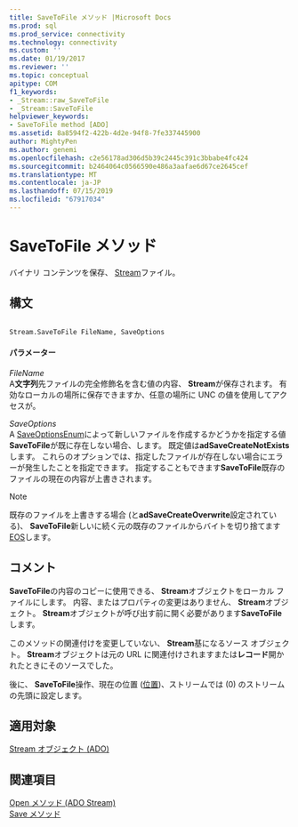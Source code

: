 ```yaml
---
title: SaveToFile メソッド |Microsoft Docs
ms.prod: sql
ms.prod_service: connectivity
ms.technology: connectivity
ms.custom: ''
ms.date: 01/19/2017
ms.reviewer: ''
ms.topic: conceptual
apitype: COM
f1_keywords:
- _Stream::raw_SaveToFile
- _Stream::SaveToFile
helpviewer_keywords:
- SaveToFile method [ADO]
ms.assetid: 8a8594f2-422b-4d2e-94f8-7fe337445900
author: MightyPen
ms.author: genemi
ms.openlocfilehash: c2e56178ad306d5b39c2445c391c3bbabe4fc424
ms.sourcegitcommit: b2464064c0566590e486a3aafae6d67ce2645cef
ms.translationtype: MT
ms.contentlocale: ja-JP
ms.lasthandoff: 07/15/2019
ms.locfileid: "67917034"
---
```

# <a name="savetofile-method"></a>SaveToFile メソッド
バイナリ コンテンツを保存、 [Stream](../../../ado/reference/ado-api/stream-object-ado.md)ファイル。  
  
## <a name="syntax"></a>構文  
  
```  
  
Stream.SaveToFile FileName, SaveOptions  
```  
  
#### <a name="parameters"></a>パラメーター  
 *FileName*  
 A**文字列**先ファイルの完全修飾名を含む値の内容、 **Stream**が保存されます。 有効なローカルの場所に保存できますか、任意の場所に UNC の値を使用してアクセスが。  
  
 *SaveOptions*  
 A [SaveOptionsEnum](../../../ado/reference/ado-api/saveoptionsenum.md)によって新しいファイルを作成するかどうかを指定する値**SaveToFile**が既に存在しない場合、します。 既定値は**adSaveCreateNotExists**します。 これらのオプションでは、指定したファイルが存在しない場合にエラーが発生したことを指定できます。 指定することもできます**SaveToFile**既存のファイルの現在の内容が上書きされます。  
  
> [!NOTE]
>  既存のファイルを上書きする場合 (と**adSaveCreateOverwrite**設定されている)、 **SaveToFile**新しいに続く元の既存のファイルからバイトを切り捨てます[EOS](../../../ado/reference/ado-api/eos-property.md)します。  
  
## <a name="remarks"></a>コメント  
 **SaveToFile**の内容のコピーに使用できる、 **Stream**オブジェクトをローカル ファイルにします。 内容、またはプロパティの変更はありません、 **Stream**オブジェクト。 **Stream**オブジェクトが呼び出す前に開く必要があります**SaveToFile**します。  
  
 このメソッドの関連付けを変更していない、 **Stream**基になるソース オブジェクト。 **Stream**オブジェクトは元の URL に関連付けされますまたは**レコード**開かれたときにそのソースでした。  
  
 後に、 **SaveToFile**操作、現在の位置 ([位置](../../../ado/reference/ado-api/position-property-ado.md))、ストリームでは (0) のストリームの先頭に設定します。  
  
## <a name="applies-to"></a>適用対象  
 [Stream オブジェクト (ADO)](../../../ado/reference/ado-api/stream-object-ado.md)  
  
## <a name="see-also"></a>関連項目  
 [Open メソッド (ADO Stream)](../../../ado/reference/ado-api/open-method-ado-stream.md)   
 [Save メソッド](../../../ado/reference/ado-api/save-method.md)
